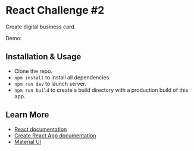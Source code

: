 # React Challenge #2

Create digital business card.

Demo: 

## Installation & Usage

- Clone the repo.
- `npm install` to install all dependencies.
- `npm run dev` to launch server.
- `npm run build` to create a build directory with a production build of this app.

## Learn More

- [React documentation](https://reactjs.org/)
- [Create React App documentation](https://create-react-app.dev/docs/getting-started/)
- [Material UI](https://mui.com/)

